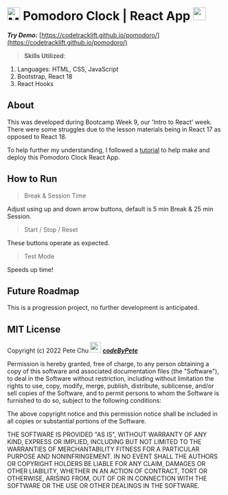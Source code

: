 # <img src='https://codetracklift.github.io/codeTrackLift/logos/mitxPro_logoStacked.jpg' alt='MIT xPro logo' width='30'> Pomodoro Clock | React App <img src='./public/favicon.ico' height='30'> 

 ***Try Demo:*** [https://codetracklift.github.io/pomodoro/](https://codetracklift.github.io/pomodoro/)

>**Skills Utilized**:
<ol>
    <li>Languages: HTML, CSS, JavaScript</li>
    <li>Bootstrap, React 18</li>
    <li>React Hooks</li>
</ol>

## About
This was developed during Bootcamp Week 9, our 'Intro to React' week.  There were some struggles due to the lesson materials being in React 17 as opposed to React 18.  

To help further my understanding, I followed a [tutorial](https://youtu.be/8khA0nJzh8A) to help make and deploy this Pomodoro Clock React App.

## How to Run
>Break & Session Time

Adjust using up and down arrow buttons, default is 5 min Break & 25 min Session.

>Start / Stop / Reset

These buttons operate as expected.

>Test Mode

Speeds up time!

## Future Roadmap
This is a progression project, no further development is anticipated.

## MIT License

Copyright (c) 2022 Pete Chu <img src='https://codetracklift.github.io/codeTrackLift/logos/pharma2code_icon.gif' alt='codeByPete logo' width='25'> ***[codeByPete](https://www.codebypete.com/)***

Permission is hereby granted, free of charge, to any person obtaining a copy of this software and associated documentation files (the "Software"), to deal in the Software without restriction, including without limitation the rights to use, copy, modify, merge, publish, distribute, sublicense, and/or sell copies of the Software, and to permit persons to whom the Software is furnished to do so, subject to the following conditions:

The above copyright notice and this permission notice shall be included in all copies or substantial portions of the Software.

THE SOFTWARE IS PROVIDED "AS IS", WITHOUT WARRANTY OF ANY KIND, EXPRESS OR IMPLIED, INCLUDING BUT NOT LIMITED TO THE WARRANTIES OF MERCHANTABILITY FITNESS FOR A PARTICULAR PURPOSE AND NONINFRINGEMENT. IN NO EVENT SHALL THE AUTHORS OR COPYRIGHT HOLDERS BE LIABLE FOR ANY CLAIM, DAMAGES OR OTHER LIABILITY, WHETHER IN AN ACTION OF CONTRACT, TORT OR OTHERWISE, ARISING FROM, OUT OF OR IN CONNECTION WITH THE SOFTWARE OR THE USE OR OTHER DEALINGS IN THE SOFTWARE.